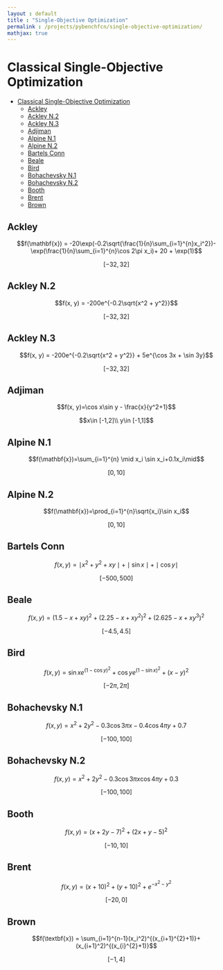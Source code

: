 ```yaml
---
layout : default
title : "Single-Objective Optimization"
permalink : /projects/pybenchfcn/single-objective-optimization/
mathjax: true
---
```


<script src="https://cdnjs.cloudflare.com/ajax/libs/mathjax/2.7.6/MathJax.js?config=TeX-MML-AM_CHTML" async="" type="text/javascript"> </script>

# Classical Single-Objective Optimization

- [Classical Single-Objective Optimization](#classical-single-objective-optimization)
  - [Ackley](#ackley)
  - [Ackley N.2](#ackley-n2)
  - [Ackley N.3](#ackley-n3)
  - [Adjiman](#adjiman)
  - [Alpine N.1](#alpine-n1)
  - [Alpine N.2](#alpine-n2)
  - [Bartels Conn](#bartels-conn)
  - [Beale](#beale)
  - [Bird](#bird)
  - [Bohachevsky N.1](#bohachevsky-n1)
  - [Bohachevsky N.2](#bohachevsky-n2)
  - [Booth](#booth)
  - [Brent](#brent)
  - [Brown](#brown)

## Ackley

$$f(\mathbf{x}) = -20\exp(-0.2\sqrt{\frac{1}{n}\sum_{i=1}^{n}x_i^2})-\exp(\frac{1}{n}\sum_{i=1}^{n}\cos 2\pi x_i)+ 20 + \exp(1)$$

$$[-32,32]$$

## Ackley N.2

$$f(x, y) = -200e^{-0.2\sqrt{x^2 + y^2}}$$

$$[-32,32]$$

## Ackley N.3

$$f(x, y) = -200e^{-0.2\sqrt{x^2 + y^2}} + 5e^{\cos 3x + \sin 3y}$$

$$[-32,32]$$

## Adjiman

$$f(x, y)=\cos x\sin y - \frac{x}{y^2+1}$$

$$x\in [-1,2]\\ y\in [-1,1]$$

## Alpine N.1

$$f(\mathbf{x})=\sum_{i=1}^{n} \mid x_i \sin x_i+0.1x_i\mid$$

$$[0,10]$$

## Alpine N.2

$$f(\mathbf{x})=\prod_{i=1}^{n}\sqrt{x_i}\sin x_i$$

$$[0,10]$$

## Bartels Conn

$$f(x,y)=\mid x^2 + y^2 + xy\mid + \mid\sin x\mid + \mid\cos y\mid$$

$$[-500,500]$$

## Beale

$$f(x, y) = (1.5-x+xy)^2+(2.25-x+xy^2)^2+(2.625-x+xy^3)^2$$

$$[-4.5,4.5]$$

## Bird

$$f(x, y) = \sin x e^{(1-\cos y)^2}+\cos y e^{(1-\sin x)^2}+(x-y)^2$$

$$[-2\pi,2\pi]$$

## Bohachevsky N.1

$$f(x, y) = x^2 + 2y^2 -0.3\cos 3\pi x-0.4\cos 4\pi y+0.7$$

$$[-100,100]$$

## Bohachevsky N.2

$$f(x, y)=x^2 + 2y^2 -0.3\cos 3\pi x\cos 4\pi y+0.3$$

$$[-100,100]$$

## Booth

$$f(x,y)=(x+2y-7)^2+(2x+y-5)^2$$

$$[-10,10]$$

## Brent

$$f(x, y) = (x + 10)^2 + (y + 10)^2 + e^{-x^2 - y^2}$$

$$[-20,0]$$

## Brown

$$f(\textbf{x}) = \sum_{i=1}^{n-1}(x_i^2)^{(x_{i+1}^{2}+1)}+(x_{i+1}^2)^{(x_{i}^{2}+1)}$$

$$[-1,4]$$